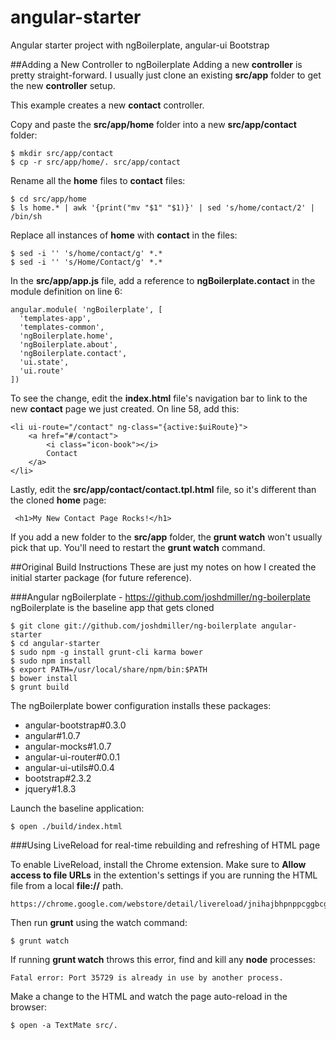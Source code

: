 angular-starter
===============

Angular starter project with ngBoilerplate, angular-ui Bootstrap

##Adding a New Controller to ngBoilerplate
Adding a new **controller** is pretty straight-forward.  I usually just clone an existing **src/app** folder to get the new **controller** setup.

This example creates a new **contact** controller. 

Copy and paste the **src/app/home** folder into a new **src/app/contact** folder:

    $ mkdir src/app/contact
    $ cp -r src/app/home/. src/app/contact

Rename all the **home** files to **contact** files:

    $ cd src/app/home
    $ ls home.* | awk '{print("mv "$1" "$1)}' | sed 's/home/contact/2' | /bin/sh
    
Replace all instances of **home** with **contact** in the files:

    $ sed -i '' 's/home/contact/g' *.*
    $ sed -i '' 's/Home/Contact/g' *.*
    
In the **src/app/app.js** file, add a reference to **ngBoilerplate.contact** in the module definition on line 6:

    angular.module( 'ngBoilerplate', [
      'templates-app',
      'templates-common',
      'ngBoilerplate.home',
      'ngBoilerplate.about',
      'ngBoilerplate.contact',
      'ui.state',
      'ui.route'
    ])
    
To see the change, edit the **index.html** file's navigation bar to link to the new **contact** page we just created.  On line 58, add this:

    <li ui-route="/contact" ng-class="{active:$uiRoute}">
        <a href="#/contact">
            <i class="icon-book"></i>
            Contact
        </a>
    </li>

Lastly, edit the **src/app/contact/contact.tpl.html** file, so it's different than the cloned **home** page:

     <h1>My New Contact Page Rocks!</h1>

If you add a new folder to the **src/app** folder, the **grunt watch** won't usually pick that up.  You'll need to restart the **grunt watch** command.

##Original Build Instructions
These are just my notes on how I created the initial starter package (for future reference).

###Angular ngBoilerplate - https://github.com/joshdmiller/ng-boilerplate
ngBoilerplate is the baseline app that gets cloned

    $ git clone git://github.com/joshdmiller/ng-boilerplate angular-starter
    $ cd angular-starter
    $ sudo npm -g install grunt-cli karma bower
    $ sudo npm install
    $ export PATH=/usr/local/share/npm/bin:$PATH
    $ bower install
    $ grunt build

The ngBoilerplate bower configuration installs these packages:
 
* angular-bootstrap#0.3.0
* angular#1.0.7
* angular-mocks#1.0.7
* angular-ui-router#0.0.1
* angular-ui-utils#0.0.4
* bootstrap#2.3.2
* jquery#1.8.3

Launch the baseline application:

    $ open ./build/index.html

###Using LiveReload for real-time rebuilding and refreshing of HTML page

To enable LiveReload, install the Chrome extension.  Make sure to **Allow access to file URLs** in the extention's settings if you are running the HTML file from a local **file://** path.

    https://chrome.google.com/webstore/detail/livereload/jnihajbhpnppcggbcgedagnkighmdlei

Then run **grunt** using the watch command:

    $ grunt watch
    
If running **grunt watch** throws this error, find and kill any **node** processes:

    Fatal error: Port 35729 is already in use by another process.

Make a change to the HTML and watch the page auto-reload in the browser:

    $ open -a TextMate src/.



